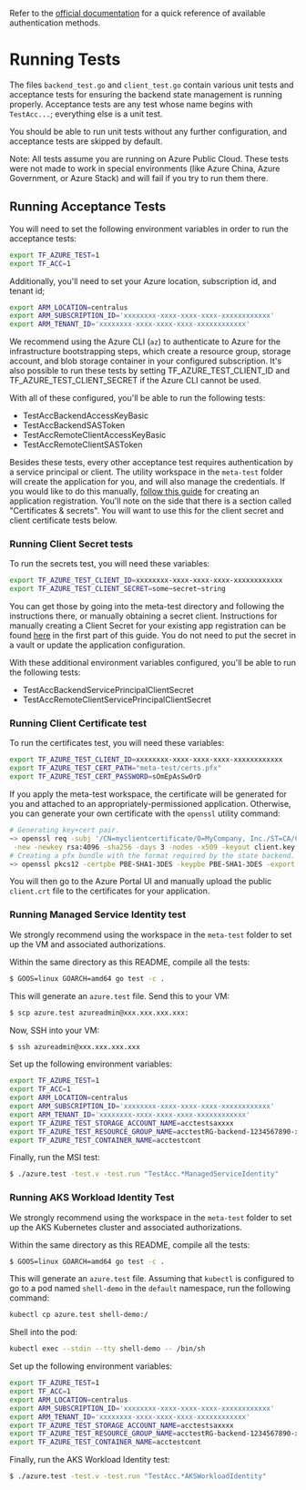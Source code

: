 Refer to the [official documentation](https://opentofu.org/docs/language/settings/backends/azurerm/) for a quick reference of available authentication methods.

# Running Tests

The files `backend_test.go` and `client_test.go` contain various unit tests and acceptance tests for ensuring the backend state management is running properly. Acceptance tests are any test whose name begins with `TestAcc...`; everything else is a unit test.

You should be able to run unit tests without any further configuration, and acceptance tests are skipped by default.

Note: All tests assume you are running on Azure Public Cloud. These tests were not made to work in special environments (like Azure China, Azure Government, or Azure Stack) and will fail if you try to run them there.

## Running Acceptance Tests

You will need to set the following environment variables in order to run the acceptance tests:

```bash
export TF_AZURE_TEST=1
export TF_ACC=1
```

Additionally, you'll need to set your Azure location, subscription id, and tenant id;

```bash
export ARM_LOCATION=centralus
export ARM_SUBSCRIPTION_ID='xxxxxxxx-xxxx-xxxx-xxxx-xxxxxxxxxxxx'
export ARM_TENANT_ID='xxxxxxxx-xxxx-xxxx-xxxx-xxxxxxxxxxxx'
```

We recommend using the Azure CLI (`az`) to authenticate to Azure for the infrastructure bootstrapping steps, which create a resource group, storage account, and blob storage container in your configured subscription.
It's also possible to run these tests by setting TF_AZURE_TEST_CLIENT_ID and TF_AZURE_TEST_CLIENT_SECRET if the Azure CLI cannot be used.

With all of these configured, you'll be able to run the following tests:
- TestAccBackendAccessKeyBasic
- TestAccBackendSASToken
- TestAccRemoteClientAccessKeyBasic
- TestAccRemoteClientSASToken

Besides these tests, every other acceptance test requires authentication by a service principal or client. The utility workspace in the `meta-test` folder will create the application for you, and will also manage the credentials. If you would like to do this manually, [follow this guide](https://learn.microsoft.com/en-us/entra/identity-platform/quickstart-register-app) for creating an application registration. You'll note on the side that there is a section called "Certificates & secrets". You will want to use this for the client secret and client certificate tests below.

### Running Client Secret tests

To run the secrets test, you will need these variables:

```bash
export TF_AZURE_TEST_CLIENT_ID=xxxxxxxx-xxxx-xxxx-xxxx-xxxxxxxxxxxx
export TF_AZURE_TEST_CLIENT_SECRET=some~secret~string
```

You can get those by going into the meta-test directory and following the instructions there, or manually obtaining a secret client. Instructions for manually creating a Client Secret for your existing app registration can be found [here](https://learn.microsoft.com/en-us/azure/industry/training-services/microsoft-community-training/public-preview-version/frequently-asked-questions/generate-new-clientsecret-link-to-key-vault#check-and-update-client-secret-expiration-date) in the first part of this guide. You do not need to put the secret in a vault or update the application configuration.

With these additional environment variables configured, you'll be able to run the following tests:
- TestAccBackendServicePrincipalClientSecret
- TestAccRemoteClientServicePrincipalClientSecret

### Running Client Certificate test

To run the certificates test, you will need these variables:

```bash
export TF_AZURE_TEST_CLIENT_ID=xxxxxxxx-xxxx-xxxx-xxxx-xxxxxxxxxxxx
export TF_AZURE_TEST_CERT_PATH="meta-test/certs.pfx"
export TF_AZURE_TEST_CERT_PASSWORD=sOmEpAsSwOrD
```

If you apply the meta-test workspace, the certificate will be generated for you and attached to an appropriately-permissioned application. Otherwise, you can generate your own certificate with the `openssl` utility command:

```bash
# Generating key+cert pair.
~> openssl req -subj '/CN=myclientcertificate/O=MyCompany, Inc./ST=CA/C=US' \
 -new -newkey rsa:4096 -sha256 -days 3 -nodes -x509 -keyout client.key -out client.crt
# Creating a pfx bundle with the format required by the state backend.
~> openssl pkcs12 -certpbe PBE-SHA1-3DES -keypbe PBE-SHA1-3DES -export -macalg sha1 -password "pass:" -out client.pfx -inkey client.key -in client.crt
```

You will then go to the Azure Portal UI and manually upload the public `client.crt` file to the certificates for your application.

### Running Managed Service Identity test

We strongly recommend using the workspace in the `meta-test` folder to set up the VM and associated authorizations.

Within the same directory as this README, compile all the tests:

```bash
$ GOOS=linux GOARCH=amd64 go test -c .
```

This will generate an `azure.test` file. Send this to your VM:

```bash
$ scp azure.test azureadmin@xxx.xxx.xxx.xxx:
```

Now, SSH into your VM:

```bash
$ ssh azureadmin@xxx.xxx.xxx.xxx
```

Set up the following environment variables:

```bash
export TF_AZURE_TEST=1
export TF_ACC=1
export ARM_LOCATION=centralus
export ARM_SUBSCRIPTION_ID='xxxxxxxx-xxxx-xxxx-xxxx-xxxxxxxxxxxx'
export ARM_TENANT_ID='xxxxxxxx-xxxx-xxxx-xxxx-xxxxxxxxxxxx'
export TF_AZURE_TEST_STORAGE_ACCOUNT_NAME=acctestsaxxxx
export TF_AZURE_TEST_RESOURCE_GROUP_NAME=acctestRG-backend-1234567890-xxxx
export TF_AZURE_TEST_CONTAINER_NAME=acctestcont
```

Finally, run the MSI test:

```bash
$ ./azure.test -test.v -test.run "TestAcc.*ManagedServiceIdentity"
```

### Running AKS Workload Identity Test

We strongly recommend using the workspace in the `meta-test` folder to set up the AKS Kubernetes cluster and associated authorizations.

Within the same directory as this README, compile all the tests:

```bash
$ GOOS=linux GOARCH=amd64 go test -c .
```

This will generate an `azure.test` file. Assuming that `kubectl` is configured to go to a pod named `shell-demo` in the `default` namespace, run the following command:

```bash
kubectl cp azure.test shell-demo:/
```

Shell into the pod:

```bash
kubectl exec --stdin --tty shell-demo -- /bin/sh
```

Set up the following environment variables:

```bash
export TF_AZURE_TEST=1
export TF_ACC=1
export ARM_LOCATION=centralus
export ARM_SUBSCRIPTION_ID='xxxxxxxx-xxxx-xxxx-xxxx-xxxxxxxxxxxx'
export ARM_TENANT_ID='xxxxxxxx-xxxx-xxxx-xxxx-xxxxxxxxxxxx'
export TF_AZURE_TEST_STORAGE_ACCOUNT_NAME=acctestsaxxxx
export TF_AZURE_TEST_RESOURCE_GROUP_NAME=acctestRG-backend-1234567890-xxxx
export TF_AZURE_TEST_CONTAINER_NAME=acctestcont
```

Finally, run the AKS Workload Identity test:

```bash
$ ./azure.test -test.v -test.run "TestAcc.*AKSWorkloadIdentity"
```
